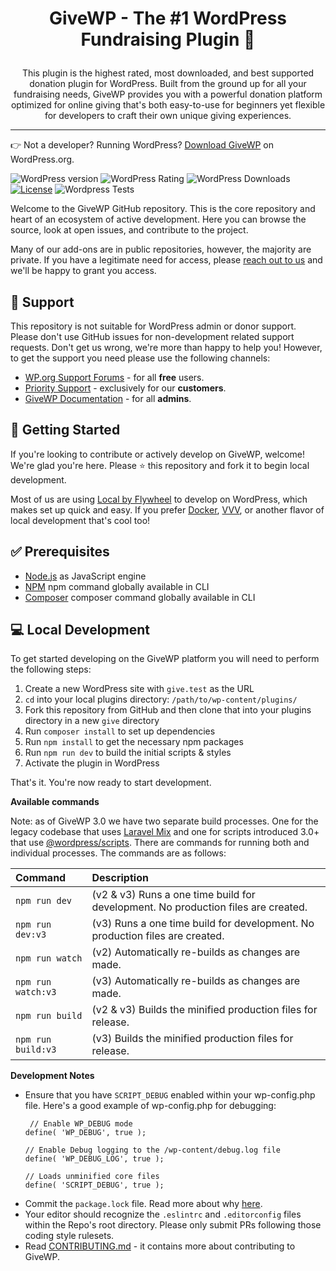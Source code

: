 <h1><p align="center">GiveWP - The #1 WordPress Fundraising Plugin 💚</p></h1>

<p align="center">This plugin is the highest rated, most downloaded, and best supported donation plugin for WordPress. Built from the ground up for all your fundraising needs, GiveWP provides you with a powerful donation platform optimized for online giving that's both easy-to-use for beginners yet flexible for developers to craft their own unique giving experiences.</p>

---

👉 Not a developer? Running WordPress? [Download GiveWP](https://wordpress.org/plugins/give/) on WordPress.org.

![WordPress version](https://img.shields.io/wordpress/plugin/v/give.svg) ![WordPress Rating](https://img.shields.io/wordpress/plugin/r/give.svg) ![WordPress Downloads](https://img.shields.io/wordpress/plugin/dt/give.svg) [![License](https://img.shields.io/badge/license-GPL--2.0%2B-green.svg)](https://github.com/impress-org/give/blob/master/license.txt) ![Wordpress Tests](https://github.com/impress-org/givewp/workflows/WordPress%20Tests/badge.svg?branch=develop)

Welcome to the GiveWP GitHub repository. This is the core repository and heart of an ecosystem of active development. Here you can browse the source, look at open issues, and contribute to the project.

Many of our add-ons are in public repositories, however, the majority are private. If you have a legitimate need for access, please [reach out to us](https://givewp.com/contact-us/) and we'll be happy to grant you access.

 ## 🙋 Support

 This repository is not suitable for WordPress admin or donor support. Please don't use GitHub issues for non-development related support requests. Don't get us wrong, we're more than happy to help you! However, to get the support you need please use the following channels:

* [WP.org Support Forums](https://wordpress.org/support/plugin/give) - for all **free** users.
* [Priority Support](https://givewp.com/priority-support/) - exclusively for our **customers**.
* [GiveWP Documentation](https://givewp.com/documentation/) - for all **admins**.

## 🌱 Getting Started

If you're looking to contribute or actively develop on GiveWP, welcome! We're glad you're here. Please ⭐️ this repository and fork it to begin local development.

Most of us are using [Local by Flywheel](https://localbyflywheel.com/) to develop on WordPress, which makes set up quick and easy. If you prefer [Docker](https://www.docker.com/), [VVV](https://github.com/Varying-Vagrant-Vagrants/VVV), or another flavor of local development that's cool too!

## ✅ Prerequisites
* [Node.js](https://nodejs.org/en/) as JavaScript engine
* [NPM](https://docs.npmjs.com/) npm command globally available in CLI
* [Composer](https://getcomposer.org/) composer command globally available in CLI

## 💻 Local Development

To get started developing on the GiveWP platform you will need to perform the following steps:

1. Create a new WordPress site with `give.test` as the URL
2. `cd` into your local plugins directory: `/path/to/wp-content/plugins/`
3. Fork this repository from GitHub and then clone that into your plugins directory in a new `give` directory
4. Run `composer install` to set up dependencies
5. Run `npm install` to get the necessary npm packages
6. Run `npm run dev` to build the initial scripts & styles
7. Activate the plugin in WordPress


That's it. You're now ready to start development.

**Available commands**

Note: as of GiveWP 3.0 we have two separate build processes. One for the legacy codebase that uses [Laravel Mix](https://laravel.com/docs/6.x/mix) and one for scripts introduced 3.0+ that use [@wordpress/scripts](https://developer.wordpress.org/block-editor/reference-guides/packages/packages-scripts/). There are commands for running both and individual processes.  The commands are as follows:

| Command            | Description                                                                       |
|:-------------------|:----------------------------------------------------------------------------------|
| `npm run dev`      | (v2 & v3) Runs a one time build for development. No production files are created. |
| `npm run dev:v3`   | (v3) Runs a one time build for development. No production files are created.      |
| `npm run watch`    | (v2) Automatically re-builds as changes are made.                                 |
| `npm run watch:v3` | (v3) Automatically re-builds as changes are made.                                 |
| `npm run build`    | (v2 & v3) Builds the minified production files for release.                       |
| `npm run build:v3` | (v3) Builds the minified production files for release.                            |

**Development Notes**

* Ensure that you have `SCRIPT_DEBUG` enabled within your wp-config.php file. Here's a good example of wp-config.php for debugging:
    ```
     // Enable WP_DEBUG mode
    define( 'WP_DEBUG', true );

    // Enable Debug logging to the /wp-content/debug.log file
    define( 'WP_DEBUG_LOG', true );

    // Loads unminified core files
    define( 'SCRIPT_DEBUG', true );
    ```
* Commit the `package.lock` file. Read more about why [here](https://docs.npmjs.com/files/package-lock.json).
* Your editor should recognize the `.eslintrc` and `.editorconfig` files within the Repo's root directory. Please only submit PRs following those coding style rulesets.
* Read [CONTRIBUTING.md](https://github.com/impress-org/give/blob/master/CONTRIBUTING.md) - it contains more about contributing to GiveWP.
